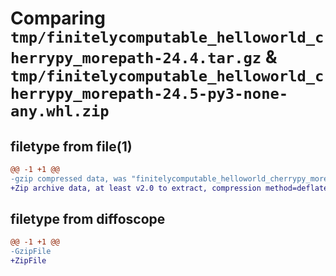 # Comparing `tmp/finitelycomputable_helloworld_cherrypy_morepath-24.4.tar.gz` & `tmp/finitelycomputable_helloworld_cherrypy_morepath-24.5-py3-none-any.whl.zip`

## filetype from file(1)

```diff
@@ -1 +1 @@
-gzip compressed data, was "finitelycomputable_helloworld_cherrypy_morepath-24.4.tar", last modified: Tue Apr 30 04:45:23 2024, max compression
+Zip archive data, at least v2.0 to extract, compression method=deflate
```

## filetype from diffoscope

```diff
@@ -1 +1 @@
-GzipFile
+ZipFile
```

